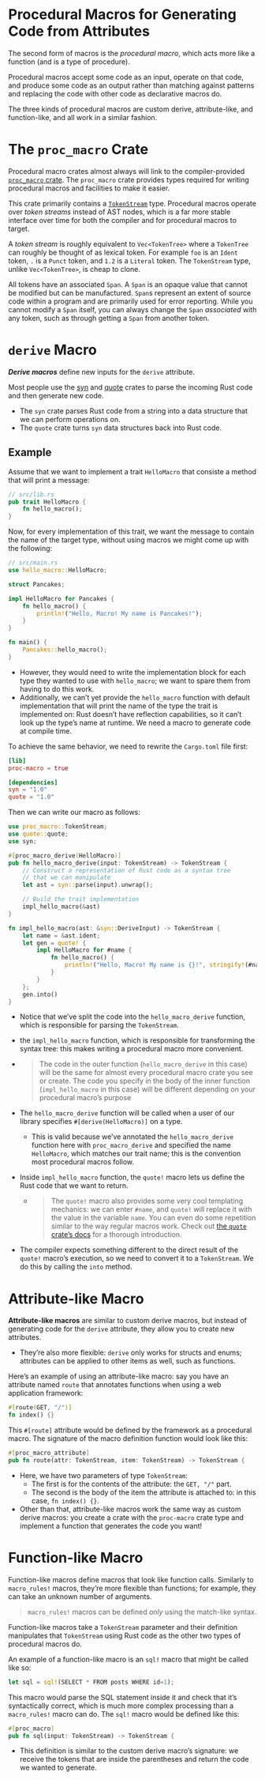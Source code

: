 # Procedural Macros for Generating Code from Attributes

The second form of macros is the *procedural macro*, which acts more like a function (and is a type of procedure). 

Procedural macros accept some code as an input, operate on that code, and produce some code as an output rather than matching against patterns and replacing the code with other code as declarative macros do.

The three kinds of procedural macros are custom derive, attribute-like, and function-like, and all work in a similar fashion.

# The `proc_macro` Crate

Procedural macro crates almost always will link to the compiler-provided [`proc_macro` crate](https://doc.rust-lang.org/nightly/proc_macro/index.html). The `proc_macro` crate provides types required for writing procedural macros and facilities to make it easier.

This crate primarily contains a [`TokenStream`](https://doc.rust-lang.org/nightly/proc_macro/struct.TokenStream.html) type. Procedural macros operate over *token streams* instead of AST nodes, which is a far more stable interface over time for both the compiler and for procedural macros to target.

A *token stream* is roughly equivalent to `Vec<TokenTree>` where a `TokenTree` can roughly be thought of as lexical token. For example `foo` is an `Ident` token, `.` is a `Punct` token, and `1.2` is a `Literal` token. The `TokenStream` type, unlike `Vec<TokenTree>`, is cheap to clone.

All tokens have an associated `Span`. A `Span` is an opaque value that cannot be modified but can be manufactured. `Span`s represent an extent of source code within a program and are primarily used for error reporting. While you cannot modify a `Span` itself, you can always change the `Span` *associated* with any token, such as through getting a `Span` from another token.

# `derive` Macro

***Derive macros*** define new inputs for the `derive` attribute.

Most people use the [syn](https://crates.io/crates/syn) and [quote](https://crates.io/crates/quote) crates to parse the incoming Rust code and then generate new code.

* The `syn` crate parses Rust code from a string into a data structure that we can perform operations on.
* The `quote` crate turns `syn` data structures back into Rust code.

## Example

Assume that we want to implement a trait `HelloMacro` that consiste a method that will print a message:

```rust
// src/lib.rs
pub trait HelloMacro {
    fn hello_macro();
}
```

Now, for every implementation of this trait, we want the message to contain the name of the target type, without using macros we might come up with the following:

```rust
// src/main.rs
use hello_macro::HelloMacro;

struct Pancakes;

impl HelloMacro for Pancakes {
    fn hello_macro() {
        println!("Hello, Macro! My name is Pancakes!");
    }
}

fn main() {
    Pancakes::hello_macro();
}
```

* However, they would need to write the implementation block for each type they wanted to use with `hello_macro`; we want to spare them from having to do this work.
* Additionally, we can’t yet provide the `hello_macro` function with default implementation that will print the name of the type the trait is implemented on: Rust doesn’t have reflection capabilities, so it can’t look up the type’s name at runtime. We need a macro to generate code at compile time.

To achieve the same behavior, we need to rewrite the `Cargo.toml` file first:

```toml
[lib]
proc-macro = true

[dependencies]
syn = "1.0"
quote = "1.0"
```

Then we can write our macro as follows:

```rust
use proc_macro::TokenStream;
use quote::quote;
use syn;

#[proc_macro_derive(HelloMacro)]
pub fn hello_macro_derive(input: TokenStream) -> TokenStream {
    // Construct a representation of Rust code as a syntax tree
    // that we can manipulate
    let ast = syn::parse(input).unwrap();

    // Build the trait implementation
    impl_hello_macro(&ast)
}

fn impl_hello_macro(ast: &syn::DeriveInput) -> TokenStream {
    let name = &ast.ident;
    let gen = quote! {
        impl HelloMacro for #name {
            fn hello_macro() {
                println!("Hello, Macro! My name is {}!", stringify!(#name));
            }
        }
    };
    gen.into()
}
```

* Notice that we’ve split the code into the `hello_macro_derive` function, which is responsible for parsing the `TokenStream`.

* the `impl_hello_macro` function, which is responsible for transforming the syntax tree: this makes writing a procedural macro more convenient.

* > The code in the outer function (`hello_macro_derive` in this case) will be the same for almost every procedural macro crate you see or create. The code you specify in the body of the inner function (`impl_hello_macro` in this case) will be different depending on your procedural macro’s purpose

* The `hello_macro_derive` function will be called when a user of our library specifies `#[derive(HelloMacro)]` on a type.

    * This is valid because we’ve annotated the `hello_macro_derive` function here with `proc_macro_derive` and specified the name `HelloMacro`, which matches our trait name; this is the convention most procedural macros follow.

* Inside `impl_hello_macro` function, the `quote!` macro lets us define the Rust code that we want to return.

    * > The `quote!` macro also provides some very cool templating mechanics: we can enter `#name`, and `quote!` will replace it with the value in the variable `name`. You can even do some repetition similar to the way regular macros work. Check out [the `quote` crate’s docs](https://docs.rs/quote) for a thorough introduction.

* The compiler expects something different to the direct result of the `quote!` macro’s execution, so we need to convert it to a `TokenStream`. We do this by calling the `into` method.

# Attribute-like Macro

**Attribute-like macros** are similar to custom derive macros, but instead of generating code for the `derive` attribute, they allow you to create new attributes.

* They’re also more flexible: `derive` only works for structs and enums; attributes can be applied to other items as well, such as functions.

Here’s an example of using an attribute-like macro: say you have an attribute named `route` that annotates functions when using a web application framework:

```rust
#[route(GET, "/")]
fn index() {}
```

This `#[route]` attribute would be defined by the framework as a procedural macro. The signature of the macro definition function would look like this:

```rust
#[proc_macro_attribute]
pub fn route(attr: TokenStream, item: TokenStream) -> TokenStream {
```

* Here, we have two parameters of type `TokenStream`:
    * The first is for the contents of the attribute: the `GET, "/"` part.
    * The second is the body of the item the attribute is attached to: in this case, `fn index() {}`.
* Other than that, attribute-like macros work the same way as custom derive macros: you create a crate with the `proc-macro` crate type and implement a function that generates the code you want!

# Function-like Macro

Function-like macros define macros that look like function calls. Similarly to `macro_rules!` macros, they’re more flexible than functions; for example, they can take an unknown number of arguments.

> `macro_rules!` macros can be defined *only* using the match-like syntax.

Function-like macros take a `TokenStream` parameter and their definition manipulates that `TokenStream` using Rust code as the other two types of procedural macros do.

An example of a function-like macro is an `sql!` macro that might be called like so:

```rust
let sql = sql!(SELECT * FROM posts WHERE id=1);
```

This macro would parse the SQL statement inside it and check that it’s syntactically correct, which is much more complex processing than a `macro_rules!` macro can do. The `sql!` macro would be defined like this:

```rust
#[proc_macro]
pub fn sql(input: TokenStream) -> TokenStream {
```

* This definition is similar to the custom derive macro’s signature: we receive the tokens that are inside the parentheses and return the code we wanted to generate.